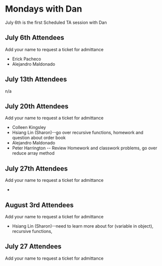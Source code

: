 # Mondays with Dan

July 6th is the first Scheduled TA session with Dan

## July 6th Attendees

Add your name to request a ticket for admittance

- Erick Pacheco
- Alejandro Maldonado

## July 13th Attendees

n/a

## July 20th Attendees

Add your name to request a ticket for admittance

- Colleen Kingsley
- Hsiang Lin (Sharon)--go over recursive functions,  homework and question about order book
- Alejandro Maldonado
- Peter Harrington -- Review Homework and classwork problems, go over reduce array method
 
## July 27th Attendees

Add your name to request a ticket for admittance

-

## August 3rd Attendees

Add your name to request a ticket for admittance

- Hsiang Lin (Sharon)--need to learn more about for (variable in object), recursive functions,
 
## July 27 Attendees

Add your name to request a ticket for admittance
